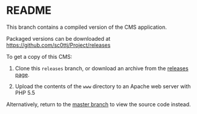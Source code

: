 # README

This branch contains a compiled version of the CMS application.

Packaged versions can be downloaded at https://github.com/sc0ttj/Project/releases

To get a copy of this CMS:

1. Clone this `releases` branch, or download an archive from the [releases page](https://github.com/sc0ttj/Project/releases).

2. Upload the contents of the `www` directory to an Apache web server with PHP 5.5

Alternatively, return to the [master branch](https://github.com/sc0ttj/Project) to view the source code instead.
